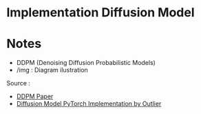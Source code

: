 # Implementation Diffusion Model

# Notes
- DDPM (Denoising Diffusion Probabilistic Models)
- /img : Diagram ilustration

Source : 
- [DDPM Paper](https://arxiv.org/pdf/2006.11239)
- [Diffusion Model PyTorch Implementation by Outlier](https://youtu.be/TBCRlnwJtZU?si=JO8tvbuyDCT69Sy5)